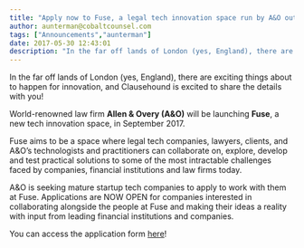 ```yaml
---
title: "Apply now to Fuse, a legal tech innovation space run by A&O out of London, UK!"
author: aunterman@cobaltcounsel.com
tags: ["Announcements","aunterman"]
date: 2017-05-30 12:43:01
description: "In the far off lands of London (yes, England), there are exciting things about to happen for innovation, and Clausehound is excited to share the details with you!"
---
```



In the far off lands of London (yes, England), there are exciting things about to happen for innovation, and Clausehound is excited to share the details with you!

World-renowned law firm **Allen & Overy (A&O)** will be launching **Fuse**, a new tech innovation space, in September 2017. 

Fuse aims to be a space where legal tech companies, lawyers, clients, and A&O’s technologists and practitioners can collaborate on, explore, develop and test practical solutions to some of the most intractable challenges faced by companies, financial institutions and law firms today.

A&O is seeking mature startup tech companies to apply to work with them at Fuse. Applications are NOW OPEN for companies interested in collaborating alongside the people at Fuse and making their ideas a reality with input from leading financial institutions and companies. 

You can access the application form [here](https://www.f6s.com/fuse2017byallenovery/apply)!
